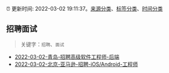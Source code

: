 :alarm_clock: 更新时间: 2022-03-02 19:11:37。[来源分类](../README.md)、[标签分类](../TAGS.md)、[时间分类](../TIMELINE.md)

## 招聘面试


> 关键字：`招聘`、`面试`



- [2022-03-02-青岛-招聘高级软件工程师-后端](https://www.v2ex.com/t/837537) 
- [2022-03-02-北京-亚马逊-招聘-iOS/Android-工程师](https://www.v2ex.com/t/837530) 
